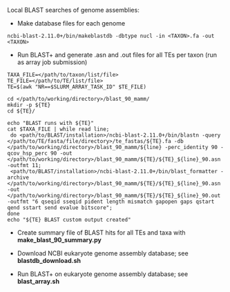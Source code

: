 Local BLAST searches of genome assemblies:

  * Make database files for each genome
  ```
  ncbi-blast-2.11.0+/bin/makeblastdb -dbtype nucl -in <TAXON>.fa -out <TAXON>
  ```
  * Run BLAST+ and generate .asn and .out files for all TEs per taxon (run as array job submission)
  ```
  TAXA_FILE=</path/to/taxon/list/file>
  TE_FILE=</path/to/TE/list/file>
  TE=$(awk "NR==$SLURM_ARRAY_TASK_ID" $TE_FILE)
  
  cd </path/to/working/directory>/blast_90_mamm/
  mkdir -p ${TE}
  cd ${TE}/
  
  echo "BLAST runs with ${TE}"
  cat $TAXA_FILE | while read line; 
   do <path/to/BLAST/installation>/ncbi-blast-2.11.0+/bin/blastn -query </path/to/TE/fasta/file/directory>/te_fastas/${TE}.fa -db </path/to/working/directory>/blast_90_mamm/${line} -perc_identity 90 -qcov_hsp_perc 90 -out </path/to/working/directory>/blast_90_mamm/${TE}/${TE}_${line}_90.asn -outfmt 11; 
   <path/to/BLAST/installation>/ncbi-blast-2.11.0+/bin/blast_formatter -archive </path/to/working/directory>/blast_90_mamm/${TE}/${TE}_${line}_90.asn -out </path/to/working/directory>/blast_90_mamm/${TE}/${TE}_${line}_90.out -outfmt "6 qseqid sseqid pident length mismatch gapopen gaps qstart qend sstart send evalue bitscore"; 
  done
  echo "${TE} BLAST custom output created"
  ```
  
  * Create summary file of BLAST hits for all TEs and taxa with **make_blast_90_summary.py**
  
  * Download NCBI eukaryote genome assembly database; see **blastdb_download.sh** 
  * Run BLAST+ on eukaryote genome assembly database; see **blast_array.sh**
